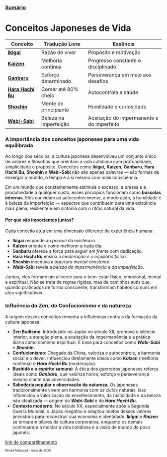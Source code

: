 ### [Sumário](<https://maksoud.github.io/Sumário>)

# Conceitos Japoneses de Vida

| Conceito                                                                               | Tradução Livre        | Essência                                  |
| -------------------------------------------------------------------------------------- | --------------------- | ----------------------------------------- |
| [**Ikigai**](<https://maksoud.github.io/Mente%20e%20Estudos/IKIGAI>)                   | Razão de viver        | Propósito e motivação                     |
| [**Kaizen**](<https://maksoud.github.io/Mente%20e%20Estudos/Kaizen>)                   | Melhoria contínua     | Progresso constante e disciplinado        |
| [**Ganbaru**](<https://maksoud.github.io/Mente%20e%20Estudos/Ganbaru>)                 | Esforço determinado   | Perseverança em meio aos desafios         |
| [**Hara Hachi Bu**](<https://maksoud.github.io/Mente%20e%20Estudos/Hara%20Hachi%20Bu>) | Comer até 80% cheio   | Autocontrole e saúde                      |
| [**Shoshin**](<https://maksoud.github.io/Mente%20e%20Estudos/Shoshin>)                 | Mente de principiante | Humildade e curiosidade                   |
| [**Wabi-Sabi**](<https://maksoud.github.io/Mente%20e%20Estudos/Wabi-Sabi>)             | Beleza na imperfeição | Aceitação do impermanente e do imperfeito |

### A importância dos conceitos japoneses para uma vida equilibrada

Ao longo dos séculos, a cultura japonesa desenvolveu um conjunto único de valores e filosofias que orientam a vida cotidiana com profundidade, simplicidade e propósito. Conceitos como **Ikigai,** **Kaizen**, **Ganbaru**, **Hara Hachi Bu**, **Shoshin** e **Wabi-Sabi** não são apenas palavras — são formas de enxergar o mundo, o tempo e a si mesmo com mais consciência.

Em um mundo que constantemente estimula o excesso, a pressa e a produtividade a qualquer custo, esses princípios funcionam como **bússolas internas**. Eles convidam ao autoconhecimento, à moderação, à humildade e à beleza da imperfeição — aspectos que contribuem para uma existência mais plena, resiliente e em sintonia com o ritmo natural da vida.

#### Por que são importantes juntos?

Cada conceito atua em uma dimensão diferente da experiência humana:

- **Ikigai** responde ao _porquê_ da existência.
- **Kaizen** orienta o _como melhorar_ a cada dia.
- **Ganbaru** oferece a força para _seguir em frente_ com dedicação.
- **Hara Hachi Bu** ensina a _moderação e o equilíbrio físico_.
- **Shoshin** incentiva a _abertura mental constante_.
- **Wabi-Sabi** revela a _beleza da impermanência e da imperfeição_.

Juntos, eles formam um alicerce para o bem-estar físico, emocional, mental e espiritual. Não se trata de regras rígidas, mas de caminhos sutis que, quando praticados de forma consciente, transformam hábitos comuns em atos significativos.

### Influência do Zen, do Confucionismo e da natureza

A origem desses conceitos remonta a influências centrais da formação da cultura japonesa:

- **Zen Budismo**: Introduzido no Japão no século XII, promove o silêncio interior, a atenção plena, a aceitação da impermanência e a prática diária como caminho espiritual. É base para conceitos como _**Wabi-Sabi**_ e _**Shoshin**_.
- **Confucionismo**: Chegado da China, valoriza o autocontrole, a harmonia social e o dever. Influenciou diretamente ideias como _**Kaizen**_ (melhoria contínua) e _**Hara Hachi Bu**_ (moderação).
- **Bushidō e o espírito samurai**: A ética dos guerreiros japoneses reforça ideais como _**Ganbaru**_, que valoriza honra, esforço e perseverança mesmo diante das adversidades.
- **Sabedoria popular e observação da natureza**: Os japoneses tradicionalmente vivem em harmonia com os ciclos naturais. Isso influenciou a valorização do envelhecimento, da rusticidade e da beleza não idealizada — origem do _**Wabi-Sabi**_ e do _**Hara Hachi Bu**_.
- **Contexto moderno**: No século XX, especialmente após a Segunda Guerra Mundial, o Japão resgatou e adaptou muitos desses valores ancestrais para reconstruir sua economia e identidade. _**Ikigai**_ e _**Kaizen**_ se tornaram pilares da cultura corporativa, enquanto os demais continuaram a moldar a vida cotidiana e a visão de mundo do povo japonês.



[link de compartilhamento](<https://maksoud.github.io/Mente%20e%20Estudos/Conceitos%20Japoneses%20de%20Vida>)

<sup><sub>
Renée Maksoud - maio de 2025
</sub></sup>